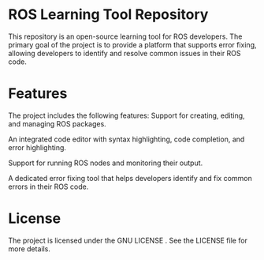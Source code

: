 #   ROS Learning Tool Repository
 This repository is an open-source learning tool for ROS developers. 
 The primary goal of the project is to provide a platform that supports error fixing,
 allowing developers to identify and resolve common issues in their ROS code.
#  Features
 The project includes the following features:
 Support for creating, editing, and managing ROS packages.
 
 An integrated code editor with syntax highlighting, code completion, and error highlighting.
 
 Support for running ROS nodes and monitoring their output.
 
 A dedicated error fixing tool that helps developers identify and fix common errors in their ROS code.
#  License
The project is licensed under the GNU LICENSE . See the LICENSE file for more details.
 

